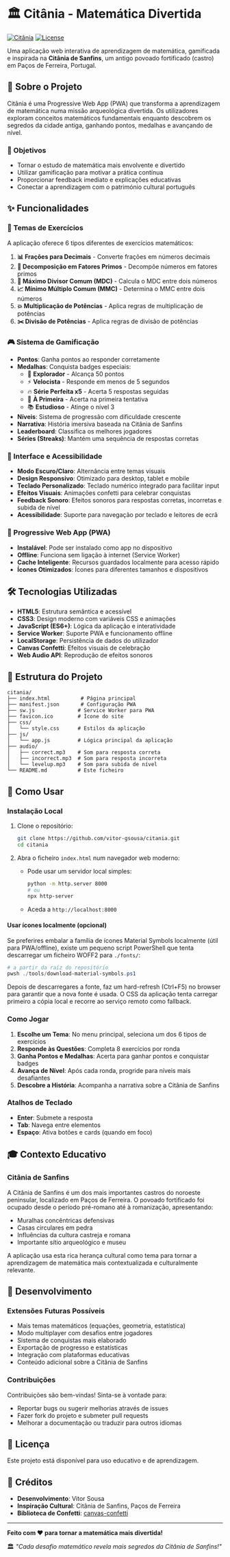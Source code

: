 # 🏛️ Citânia - Matemática Divertida

[![Citânia](https://img.shields.io/badge/PWA-Ready-brightgreen.svg)](https://github.com/vitor-gsousa/citania)
[![License](https://img.shields.io/badge/License-MIT-blue.svg)](LICENSE)

Uma aplicação web interativa de aprendizagem de matemática, gamificada e inspirada na **Citânia de Sanfins**, um antigo povoado fortificado (castro) em Paços de Ferreira, Portugal.

## 📖 Sobre o Projeto

Citânia é uma Progressive Web App (PWA) que transforma a aprendizagem de matemática numa missão arqueológica divertida. Os utilizadores exploram conceitos matemáticos fundamentais enquanto descobrem os segredos da cidade antiga, ganhando pontos, medalhas e avançando de nível.

### 🎯 Objetivos

- Tornar o estudo de matemática mais envolvente e divertido
- Utilizar gamificação para motivar a prática contínua
- Proporcionar feedback imediato e explicações educativas
- Conectar a aprendizagem com o património cultural português

## ✨ Funcionalidades

### 🧮 Temas de Exercícios

A aplicação oferece 6 tipos diferentes de exercícios matemáticos:

1. **📊 Frações para Decimais** - Converte frações em números decimais
2. **🧩 Decomposição em Fatores Primos** - Decompõe números em fatores primos
3. **🔗 Máximo Divisor Comum (MDC)** - Calcula o MDC entre dois números
4. **📈 Mínimo Múltiplo Comum (MMC)** - Determina o MMC entre dois números
5. **💥 Multiplicação de Potências** - Aplica regras de multiplicação de potências
6. **✂️ Divisão de Potências** - Aplica regras de divisão de potências

### 🎮 Sistema de Gamificação

- **Pontos**: Ganha pontos ao responder corretamente
- **Medalhas**: Conquista badges especiais:
  - 🧭 **Explorador** - Alcança 50 pontos
  - ⚡ **Velocista** - Responde em menos de 5 segundos
  - 🔥 **Série Perfeita x5** - Acerta 5 respostas seguidas
  - 🎯 **À Primeira** - Acerta na primeira tentativa
  - 📚 **Estudioso** - Atinge o nível 3
- **Níveis**: Sistema de progressão com dificuldade crescente
- **Narrativa**: História imersiva baseada na Citânia de Sanfins
- **Leaderboard**: Classifica os melhores jogadores
- **Séries (Streaks)**: Mantém uma sequência de respostas corretas

### 🎨 Interface e Acessibilidade

- **Modo Escuro/Claro**: Alternância entre temas visuais
- **Design Responsivo**: Otimizado para desktop, tablet e mobile
- **Teclado Personalizado**: Teclado numérico integrado para facilitar input
- **Efeitos Visuais**: Animações confetti para celebrar conquistas
- **Feedback Sonoro**: Efeitos sonoros para respostas corretas, incorretas e subida de nível
- **Acessibilidade**: Suporte para navegação por teclado e leitores de ecrã

### 🚀 Progressive Web App (PWA)

- **Instalável**: Pode ser instalado como app no dispositivo
- **Offline**: Funciona sem ligação à internet (Service Worker)
- **Cache Inteligente**: Recursos guardados localmente para acesso rápido
- **Ícones Otimizados**: Ícones para diferentes tamanhos e dispositivos

## 🛠️ Tecnologias Utilizadas

- **HTML5**: Estrutura semântica e acessível
- **CSS3**: Design moderno com variáveis CSS e animações
- **JavaScript (ES6+)**: Lógica da aplicação e interatividade
- **Service Worker**: Suporte PWA e funcionamento offline
- **LocalStorage**: Persistência de dados do utilizador
- **Canvas Confetti**: Efeitos visuais de celebração
- **Web Audio API**: Reprodução de efeitos sonoros

## 📂 Estrutura do Projeto

```
citania/
├── index.html          # Página principal
├── manifest.json       # Configuração PWA
├── sw.js              # Service Worker para PWA
├── favicon.ico        # Ícone do site
├── css/
│   └── style.css      # Estilos da aplicação
├── js/
│   └── app.js         # Lógica principal da aplicação
├── audio/
│   ├── correct.mp3    # Som para resposta correta
│   ├── incorrect.mp3  # Som para resposta incorreta
│   └── levelup.mp3    # Som para subida de nível
└── README.md          # Este ficheiro
```

## 🚀 Como Usar

### Instalação Local

1. Clone o repositório:
   ```bash
   git clone https://github.com/vitor-gsousa/citania.git
   cd citania
   ```

2. Abra o ficheiro `index.html` num navegador web moderno:
   - Pode usar um servidor local simples:
     ```bash
     python -m http.server 8000
     # ou
     npx http-server
     ```
   - Aceda a `http://localhost:8000`

#### Usar ícones localmente (opcional)

Se preferires embalar a família de ícones Material Symbols localmente (útil para PWA/offline), existe um pequeno script PowerShell que tenta descarregar um ficheiro WOFF2 para `./fonts/`:

```powershell
# a partir da raíz do repositório
pwsh ./tools/download-material-symbols.ps1
```

Depois de descarregares a fonte, faz um hard-refresh (Ctrl+F5) no browser para garantir que a nova fonte é usada. O CSS da aplicação tenta carregar primeiro a cópia local e recorre ao serviço remoto como fallback.

### Como Jogar

1. **Escolhe um Tema**: No menu principal, seleciona um dos 6 tipos de exercícios
2. **Responde às Questões**: Completa 8 exercícios por ronda
3. **Ganha Pontos e Medalhas**: Acerta para ganhar pontos e conquistar badges
4. **Avança de Nível**: Após cada ronda, progride para níveis mais desafiantes
5. **Descobre a História**: Acompanha a narrativa sobre a Citânia de Sanfins

### Atalhos de Teclado

- **Enter**: Submete a resposta
- **Tab**: Navega entre elementos
- **Espaço**: Ativa botões e cards (quando em foco)

## 🎓 Contexto Educativo

### Citânia de Sanfins

A Citânia de Sanfins é um dos mais importantes castros do noroeste peninsular, localizado em Paços de Ferreira. O povoado fortificado foi ocupado desde o período pré-romano até à romanização, apresentando:

- Muralhas concêntricas defensivas
- Casas circulares em pedra
- Influências da cultura castreja e romana
- Importante sítio arqueológico e museu

A aplicação usa esta rica herança cultural como tema para tornar a aprendizagem de matemática mais contextualizada e culturalmente relevante.

## 🔧 Desenvolvimento

### Extensões Futuras Possíveis

- Mais temas matemáticos (equações, geometria, estatística)
- Modo multiplayer com desafios entre jogadores
- Sistema de conquistas mais elaborado
- Exportação de progresso e estatísticas
- Integração com plataformas educativas
- Conteúdo adicional sobre a Citânia de Sanfins

### Contribuições

Contribuições são bem-vindas! Sinta-se à vontade para:
- Reportar bugs ou sugerir melhorias através de issues
- Fazer fork do projeto e submeter pull requests
- Melhorar a documentação ou traduzir para outros idiomas

## 📄 Licença

Este projeto está disponível para uso educativo e de aprendizagem.

## 👏 Créditos

- **Desenvolvimento**: Vitor Sousa
- **Inspiração Cultural**: Citânia de Sanfins, Paços de Ferreira
- **Biblioteca de Confetti**: [canvas-confetti](https://github.com/catdad/canvas-confetti)

---

**Feito com ❤️ para tornar a matemática mais divertida!**

🏛️ *"Cada desafio matemático revela mais segredos da Citânia de Sanfins!"*
